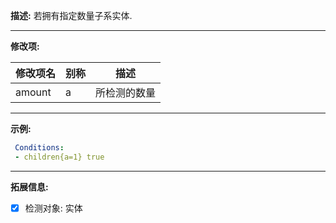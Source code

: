 **描述:** 若拥有指定数量子系实体.

---

**修改项:**

| 修改项名  | 别称           | 描述                      |
| --------- | -------------- | ------------------------- |
| amount    | a             | 所检测的数量 |

---

**示例:**

```yaml
 Conditions:
 - children{a=1} true
```

---

**拓展信息:**

- [x] 检测对象: 实体